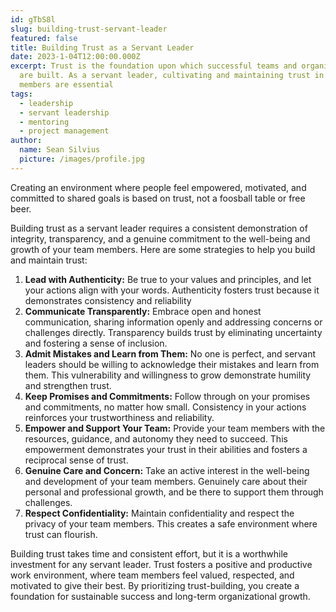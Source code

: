 ```yaml
---
id: gTbS8l
slug: building-trust-servant-leader
featured: false
title: Building Trust as a Servant Leader
date: 2023-1-04T12:00:00.000Z
excerpt: Trust is the foundation upon which successful teams and organizations
  are built. As a servant leader, cultivating and maintaining trust in your team
  members are essential
tags:
  - leadership
  - servant leadership
  - mentoring
  - project management
author:
  name: Sean Silvius
  picture: /images/profile.jpg
---
```


Creating an environment where people feel empowered, motivated, and committed to shared goals is based on trust, not a foosball table or free beer.

Building trust as a servant leader requires a consistent demonstration of integrity, transparency, and a genuine commitment to the well-being and growth of your team members. Here are some strategies to help you build and maintain trust:
  1. **Lead with Authenticity:** Be true to your values and principles, and let your actions align with your words. Authenticity fosters trust because it demonstrates consistency and reliability
  2. **Communicate Transparently:** Embrace open and honest communication, sharing information openly and addressing concerns or challenges directly. Transparency builds trust by eliminating uncertainty and fostering a sense of inclusion.
  3. **Admit Mistakes and Learn from Them:** No one is perfect, and servant leaders should be willing to acknowledge their mistakes and learn from them. This vulnerability and willingness to grow demonstrate humility and strengthen trust.
  4. **Keep Promises and Commitments:** Follow through on your promises and commitments, no matter how small. Consistency in your actions reinforces your trustworthiness and reliability.
  5. **Empower and Support Your Team:** Provide your team members with the resources, guidance, and autonomy they need to succeed. This empowerment demonstrates your trust in their abilities and fosters a reciprocal sense of trust.
  6. **Genuine Care and Concern:** Take an active interest in the well-being and development of your team members. Genuinely care about their personal and professional growth, and be there to support them through challenges.
  7. **Respect Confidentiality:** Maintain confidentiality and respect the privacy of your team members. This creates a safe environment where trust can flourish.

Building trust takes time and consistent effort, but it is a worthwhile investment for any servant leader. Trust fosters a positive and productive work environment, where team members feel valued, respected, and motivated to give their best. By prioritizing trust-building, you create a foundation for sustainable success and long-term organizational growth.